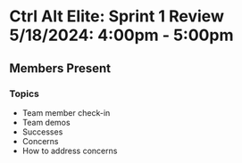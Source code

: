 # Ctrl Alt Elite: Sprint 1 Review <br> 5/18/2024: 4:00pm - 5:00pm

## Members Present



### Topics

- Team member check-in
- Team demos
- Successes
- Concerns
- How to address concerns
